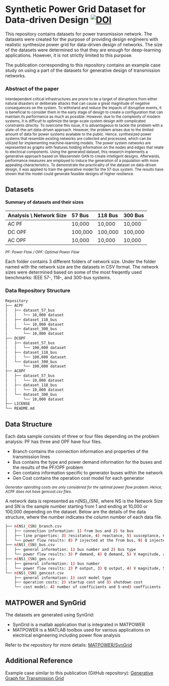 # Synthetic Power Grid Dataset for Data-driven Design [![DOI](https://zenodo.org/badge/873313002.svg)](https://doi.org/10.5281/zenodo.14272556)
This repository contains datasets for power transmission network.
The datasets were created for the purpose of providing design engineers with realistic synthesize power grid for data-driven design of networks.
The size of the datasets were determined so that they are enough for deep-learning applications. However, it is not strictly limited to this purpose.

The publication corresponding to this repository contains an example case study on using a part of the datasets for generative design of transmission networks.

### Abstract of the paper
<Sub>Interdependent critical infrastructures are prone to be a target of disruptions from either natural disasters or deliberate attacks that can cause a great magnitude of negative consequences on the system. To
withstand and reduce the impacts of disruptive events, it is beneficial to consider them in the early stage of design to create a configuration that can maintain its performance as much as possible. However, due to the complexity of modern systems, it is difficult to optimize the large-scale system design with complicated constraints directly. To overcome this issue, it is advantageous to tackle the problem with a state-of-the-art data-driven approach. However, the problem arises due to the limited amount of data for power systems available to the public. Hence, synthesized power systems that resemble existing networks are collected and processed,
which can be utilized for implementing machine-learning models. The power system networks are represented as graphs with features holding information on the nodes and edges that relate to electrical components. Using the generated dataset, this research implements a generative approach based on Wasserstein GAN to create intelligent designs. Afterwards, performance measures are employed to induce the generation of a population with more appealing characteristics. To demonstrate the practicality of the dataset on data-driven design, it was applied to train the generative model for the 57-bus system. The results have shown that the model could generate feasible designs of higher resilience.<Sub>

## Datasets 
#### Summary of datasets and their sizes
| Analysis \ Network Size | 57 Bus | 118 Bus | 300 Bus |
| :-------- | :------- | :------------- | :---------------------- |
| AC PF    | 10,000 | 10,000 | 10,000 |
| DC OPF   | 100,000 | 100,000 | 100,000 |
| AC OPF   | 10,000 | 10,000 | 10,000 |

<sub>*PF: Power Flow / OPF: Optimal Power Flow*<sub>

Each folder contains 3 different folders of network size. Under the folder named with the network size are the datasets in CSV format. 
The network sizes were determined based on some of the most freqently used benchmarks: IEEE 57-, 118-, and 300-bus systems.

### Data Repository Structure
```bash
Repository
├── ACPF
│   ├── dataset_57_bus
│   │   └── 10,000 dataset
│   ├── dataset_118_bus
│   │   └── 10,000 dataset
│   └── dataset_300_bus
│       └── 10,000 dataset
├── DCOPF
│   ├── dataset_57_bus
│   │   └── 100,000 dataset
│   ├── dataset_118_bus
│   │   └── 100,000 dataset
│   └── dataset_300_bus
│       └── 100,000 dataset
├── ACOPF
│   ├── dataset_57_bus
│   │   └── 10,000 dataset
│   ├── dataset_118_bus
│   │   └── 10,000 dataset
│   └── dataset_300_bus
│       └── 10,000 dataset
├── LICENSE
└── README.md
```

## Data Structure
Each data sample consists of three or four files depending on the problem analysis: PF has three and OPF have four files.
- Branch contains the connection information and properties of the transmission lines
- Bus contains the type and power demand information for the buses and the results of the PF/OPF problem
- Gen contains information specific to generator buses within the network
- Gen Cost contains the operation cost model for each generator

<sub>*Generator operating costs are only considered for the optimal power flow problem. Hence, ACPF does not have gencost.csv files.*<sub>

A network data is represented as n(NS)_(SN), where NS is the Network Size and SN is the sample number starting from 1 and ending at 10,000 or 100,000 depending on the dataset.
Below are the details of the data structure, where the number indicates the column number of each data file.
```bash
├── n(NS)_(SN)_branch.csv
│   ├── connection information: 1) from bus and 2) to bus
│   ├── line properties: 3) resistance, 4) reactance, 5) susceptance, 6) line rating, and 7) line status
│   └── power flow results: 8) P injected at the from bus, 9) Q injected at the from bus, 10) P injected at the to bus, and 11) Q injected at the to bus
├── n(NS)_(SN)_bus.csv
│   ├── general information: 1) bus number and 2) bus type
│   └── power flow results: 3) P demand, 4) Q demand, 5) V magnitude, and 6) V phase angle
├── n(NS)_(SN)_gen.csv
│   ├── general information: 1) bus number
│   └── power flow results: 2) P output, 3) Q output, 4) V magnitude, 5) status, 6) capacity, and 7) minimum power output
└── n(NS)_(SN)_gencost.csv
    ├── general information: 1) cost model type
    ├── operation costs: 2) startup cost and 3) shutdown cost
    └── cost model: 4) number of coefficients and 5-end) coefficients
```

## MATPOWER and SynGrid
The datasets are generated using SynGrid:
- SynGrid is a matlab application that is integrated in MATPOWER
- MATPOWER is a MATLAB toolbox used for various applications on electrical engineering including power flow analysis

Refer to the repository for more details: [MATPOWER/SynGrid](https://github.com/MATPOWER/mx-syngrid)

## Additional Reference
Example case similar to this publication (GitHub repository): [Generative Graph for Transmission Grid](https://github.com/IBChung/generative_graph.git)
